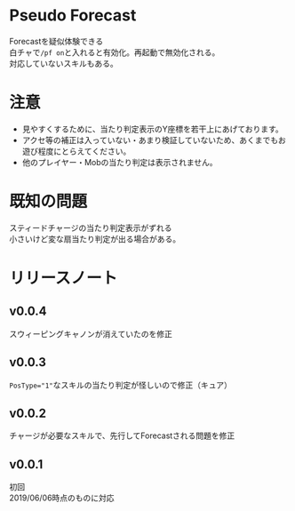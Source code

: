 # Pseudo Forecast
Forecastを疑似体験できる  
白チャで`/pf on`と入れると有効化。再起動で無効化される。    
対応していないスキルもある。    

# 注意
* 見やすくするために、当たり判定表示のY座標を若干上にあげております。
* アクセ等の補正は入っていない・あまり検証していないため、あくまでもお遊び程度にとらえてください。    
* 他のプレイヤー・Mobの当たり判定は表示されません。  

# 既知の問題
スティードチャージの当たり判定表示がずれる   
小さいけど変な扇当たり判定が出る場合がある。  

# リリースノート
## v0.0.4
スウィーピングキャノンが消えていたのを修正

## v0.0.3
`PosType="1"`なスキルの当たり判定が怪しいので修正（キュア）

## v0.0.2
チャージが必要なスキルで、先行してForecastされる問題を修正

## v0.0.1
初回  
2019/06/06時点のものに対応
